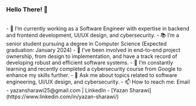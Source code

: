 ### Hello There! 👋  
<br />
- 🔭 I’m currently working as a Software Engineer with expertise in backend and frontend development, UI/UX design, and cybersecurity.
- 📚 I’m a senior student pursuing a degree in Computer Science (Expected graduation: January 2024)
- 🔭 I’ve been involved in end-to-end project ownership, from design to implementation, and have a track record of developing robust and efficient software systems.
- 🌱 I’m constantly learning and recently completed a cybersecurity course from Google to enhance my skills further.
- 💬 Ask me about topics related to software engineering, UI/UX design, and cybersecurity.
- 📫 How to reach me: Email - yazansharawi25@gmail.com | LinkedIn - [Yazan Sharawi](https://www.linkedin.com/in/yazan-sharawi/)


